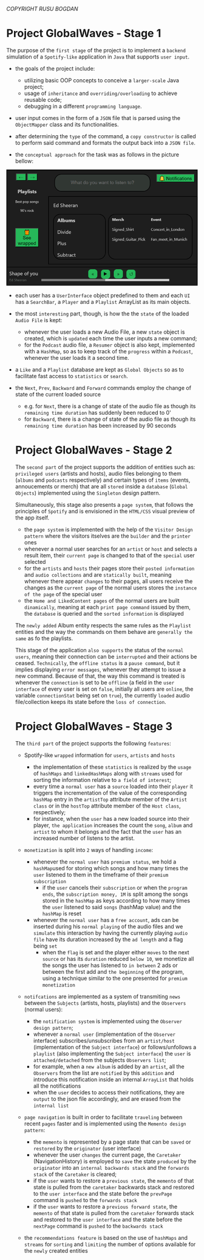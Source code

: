 *COPYRIGHT RUSU BOGDAN*
# Project GlobalWaves  - Stage 1

The purpose of the `first stage` of the project is to implement a `backend` simulation of a `Spotify-like` application in `Java` that supports `user input`.
* the goals of the project include:
  * utilizing basic OOP concepts to conceive a `larger-scale` Java project;
  * usage of `inheritance` and `overriding/overloading` to achieve reusable code;
  * debugging in a different `programming language`.

* user input comes in the form of a `JSON` file that is parsed using the `ObjectMapper` class and its functionalities.
* after determining the `type` of the command, a `copy constructor` is called to perform said command and formats the output back into a `JSON file`.

* the `conceptual approach` for the task was as follows in the picture bellow:

<img src="concept_gui.png">

* each user has a `UserInterface` object predefined to them and each `UI` has a `SearchBar`, a `Player` and a `Playlist` ArrayList as its main objects.
* the most `interesting` part, though, is how the the `state` of the loaded `Audio File` is kept:
  * whenever the user loads a new Audio File, a new `state` object is created, which is `updated` each time the user inputs a new command;
  * for the `Podcast` audio file, a `Resumer` object is also kept, implemented with a `HashMap`, so as to keep track of the `progress` within a `Podcast`, whenever the user loads it a second time.
* a `Like` and a `Playlist` database are kept as `Global Objects` so as to facilitate fast access to `statistics` or `search`.
* the `Next`, `Prev`, `Backward` and `Forward` commands employ the change of state of the current loaded source
  * e.g. for `Next`, there is a change of state of the audio file as though its `remaining time duration` has suddenly been reduced to 0'
  * for `Backward`, there is a change of state of the audio file as though its `remaining time duration` has been increased by 90 seconds

  # Project GlobalWaves  - Stage 2
  The `second part` of the project supports the addition of entities such as: `privileged users` (artists and hosts), audio files belonging to them (`albums` and `podcasts` respectively) and certain types of `items` (events, annoucements or merch) that are all `stored` inside a `database` (`Global Objects`) implemented using the `Singleton` design pattern.
  
  Simultaneously, this stage also presents a `page system`, that follows the principles of `Spotify` and is envisioned in the `HTML/CSS` visual preview of the app itself.
    * the `page system` is implemented with the help of the `Visitor Design pattern` where the visitors itselves are the `builder` and the `printer` ones
    * whenever a normal user searches for an `artist` or `host` and selects a result item, their `current page` is changed to that of the `special` user selected
    * for the `artists` and `hosts` their pages store their `posted information` and `audio collections` and are `statically built`, meaning whenever there appear `changes` to their pages, all users receive the changes as the `current page` of the normal users stores the `instance of the page` of the special user
    * the `Home and LikedContent pages` of the normal users are built `dinamically`, meaning at each `print page command` issued by them, the `database` is queried and the `sorted information` is displayed

  The `newly added` Album entity respects the same rules as the `Playlist` entities and the way the commands on them behave are `generally the same` as fo the playlists.

  This stage of the application `also supports` the status of the `normal users`, meaning their connection can be `interrupted` and their actions be ceased. `Technically`, the `offline status` is a `pause command`, but it implies displaying `error messages`, whenever they attempt to issue a new command. Because of that, the way this command is treated is whenever the `connection` is set to be `offline` (a field in the `user interface` of every user is set on `false`, initially all users are `online`, the variable `connectionStat` being set on `true`), the currently `loaded` audio file/collection keeps its state before the `loss of connection`.

    # Project GlobalWaves  - Stage 3
    The `third part` of the project supports the following `features`:
    * Spotify-like `wrapped` information for `users`, `artists` and `hosts`
      * the implementation of these `statistics` is realized by the `usage` of `hashMaps` and `linkedHashMaps` along with `streams` used for sorting the information relative to `a field of interest`;
      * every time a `normal user` has a `source` loaded into their `player` it triggers the incrementation of the value of the corresponding `hashMap` entry in the `artistTop` attribute member of the `Artist class` or in the `hostTop` attribute member of the `Host class`, respectively;
      * for instance,  when the `user` has a new loaded source into their player, `the application` increases the count the `song`, `album` and `artist` to whom it belongs and the fact that the `user` has an increased number of listens to the artist.
    * `monetization` is split into `2` ways of handling `income`:
      * whenever the `normal user` has `premium status`, we hold a `hashMap`used for storing which songs and how many times the `user` listened to them in the timeframe of their `premium subscription`
        * if the `user` cancels their `subscription` or when the `program ends`, the `subscription money, 1M` is split among the songs stored in the `hashMap` as keys according to how many times the `user` listened to said `songs` (hashMap value) and the `hashMap` is reset
      * whenever the `normal user` has a `free account`, ads can be inserted during his `normal playing` of the audio files and we `simulate` this interaction by having the currently playing `audio file` have its duration increased by the `ad length` and a flag being `set`
        * when the `flag` is set and the player either `moves` to the next `source` or has its `duration` reduced `below 10`, we monetize all the songs the user has listened to `in between` 2 ads or between the first add and `the beginning` of the program, using a technique similar to the one presented for `premium monetization`
  * `notifcations` are implemented as a system of transmiting `news` between the `Subjects` (artists, hosts, playlists) and the `Observers` (normal users):
    * the `notification system` is implemented using the `Observer design pattern`;
    * whenever a `normal user` (implementation of the `Observer` interface) subscribes/unsubscribes from an `artist/host` (implementation of the `Subject interface`) or follows/unfollows a `playlist` (also implementing the `Subject interface`) the `user` is `attached/detached` from the subjects `Observers list`;
    * for example, when a `new album` is added by an `artist`, all the `Observers` from the list are `notified` by this `addition` and introduce this notification inside an internal `ArrayList` that holds all the notifications
    * when the `user` decides to access their notifications, they are `output` to the json file accordingly, and are erased from the `internal list`

  * `page navigation` is built in order to facilitate `traveling` between recent `pages` faster and is implemented using the `Memento design pattern`:
    * the `memento` is represented by a page state that can be `saved` or `restored` by the `originator` (user interface)
    * whenever the user `changes` the current page, the `Caretaker` (NavigationHistory) is employed to `save` the state `produced` by the `originator` into an `internal backwards stack` and the `forwards stack` of the `Caretaker` is cleared;
    * if the `user` wants to restore a `previous state`, the `memento` of that state is pulled from the `caretaker` backwards stack and restored to the `user interface` and the state before the `prevPage` command is `pushed` to the `forwards stack`
    * if the `user` wants to restore a `previous forward state`, the `memento` of that state is pulled from the `caretaker` forwards stack and restored to the `user interface` and the state before the `nextPage` command is `pushed` to the `backwards stack`
  * the `recommendations feature` is based on the use of `hashMaps` and `streams` for `sorting` and `limiting` the number of options available for the `newly` created entities